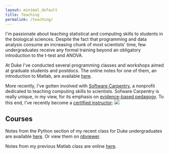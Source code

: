 ```yaml
---
layout: minimal_default
title: Teaching
permalink: /teaching/
---
```

I'm passionate about teaching statistical and computing skills to students in the biological sciences. Despite the fact that programming and data analysis consume an increasing chunk of most scientists' time, few undergraduates receive any formal training beyond an obligatory introduction to the t-test and ANOVA. 

At Duke I've conducted several programming classes and workshops aimed at graduate students and postdocs. The online notes for one of them, an introduction to Matlab, are available [here](http://www.duke.edu/~jmp33/matlab).

More recently, I've gotten involved with [Software Carpentry](http://www.software-carpentry.org), a nonprofit dedicated to teaching computing skills to scientists. Sofware Carpentry is really unique, in my view, for its emphasis on [evidence-based pedagogy](http://teaching.software-carpentry.org/materials). To this end, I've recently become a [certified instructor](http://software-carpentry.org/badges/instructor.html): ![](http://software-carpentry.org/img/badges/instructor.png)

## Courses
Notes from the Python section of my recent class for Duke undergraduates are available [here](https://github.com/jmxpearson/DIBS_materials). Or view them on [nbviewer](http://nbviewer.ipython.org/github/jmxpearson/DIBS_materials/tree/master/python/).

Notes from my previous Matlab class are online [here](http://www.duke.edu/~jmp33/matlab).